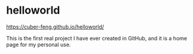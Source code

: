 # helloworld

<https://cuber-feng.github.io/helloworld/>

This is the first real project I have ever created in GitHub, and it is a home page for my personal use.
